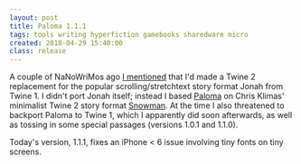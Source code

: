 ```yaml
---
layout: post
title: Paloma 1.1.1
tags: tools writing hyperfiction gamebooks sharedware micro
created: 2018-04-29 15:40:00
class: release
---
```

A couple of NaNoWriMos ago [I mentioned](/blog/2016/12/01/nanowrimo-2016/) that I'd made a Twine 2 replacement for the popular scrolling/stretchtext story format Jonah from Twine 1.  I didn't port Jonah itself; instead I based [Paloma](/tools/scree/paloma/) on Chris Klimas' minimalist Twine 2 story format [Snowman](https://github.com/klembot/snowman).  At the time I also threatened to backport Paloma to Twine 1, which I apparently did soon afterwards, as well as tossing in some special passages (versions 1.0.1 and 1.1.0).

Today's version, 1.1.1, fixes an iPhone < 6 issue involving tiny fonts on tiny screens.
